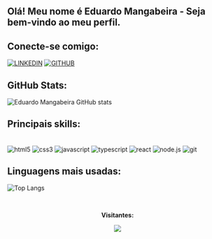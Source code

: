 ## Olá! Meu nome é Eduardo Mangabeira - Seja bem-vindo ao meu perfil.

## Conecte-se comigo:

[![LINKEDIN](https://img.shields.io/badge/LinkedIn-0077B5?style=for-the-badge&logo=linkedin&logoColor=white)](https://www.linkedin.com/in/eduardomangabeira/)
[![GITHUB](https://img.shields.io/badge/GitHub-100000?style=for-the-badge&logo=github&logoColor=white)](https://github.com/mangabeiraeduardo)

## GitHub Stats:

![Eduardo Mangabeira GitHub stats](https://github-readme-stats.vercel.app/api?username=mangabeiraeduardo&show_icons=true&theme=dracula)

## Principais skills:

<div style = "display: inline_block"><br/>
<img align= "center" alt="html5" src = "https://img.shields.io/badge/HTML5-E34F26?style=for-the-badge&logo=html5&logoColor=white">
<img align= "center" alt="css3" src = "https://img.shields.io/badge/CSS3-1572B6?style=for-the-badge&logo=css3&logoColor=white">
<img align= "center" alt="javascript" src = "https://img.shields.io/badge/JavaScript-323330?style=for-the-badge&logo=javascript&logoColor=F7DF1E">
<img align= "center" alt="typescript" src = "https://img.shields.io/badge/TypeScript-007ACC?style=for-the-badge&logo=typescript&logoColor=white">
<img align= "center" alt="react" src = "https://img.shields.io/badge/React-20232A?style=for-the-badge&logo=react&logoColor=61DAFB">
<img align= "center" alt="node.js" src ="https://img.shields.io/badge/Node.js-43853D?style=for-the-badge&logo=node.js&logoColor=white">
<img align= "center" alt="git" src ="https://img.shields.io/badge/GIT-E44C30?style=for-the-badge&logo=git&logoColor=white">

</div>

## Linguagens mais usadas:

![Top Langs](https://github-readme-stats.vercel.app/api/top-langs/?username=mangabeiraeduardo&layout=compact)

<div align ="center">
<br><p align="center"><b>Visitantes:</b></p> 
<p align = "center"><img align ="center" src = "https://profile-counter.glitch.me/{mangabeiraeduardo}/count.svg">

</p>

</div>

